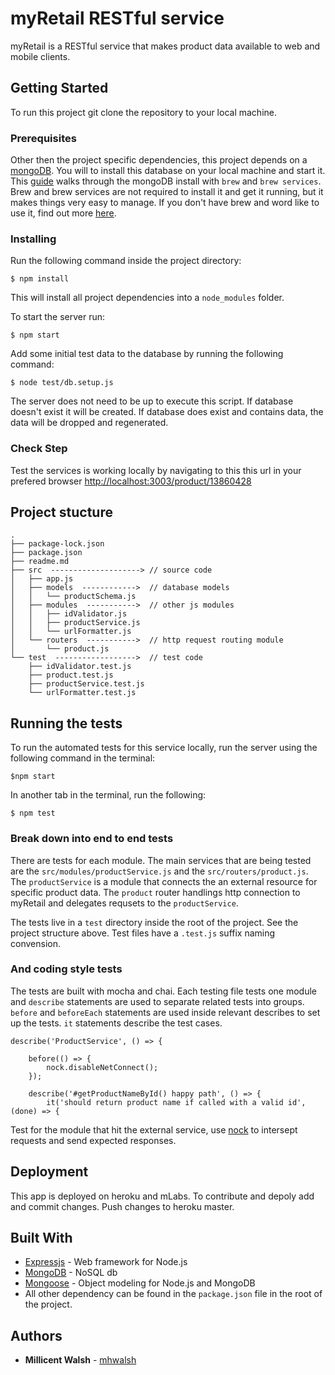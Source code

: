 # myRetail RESTful service

myRetail is a RESTful service that makes product data available to web and mobile clients.

## Getting Started

To run this project git clone the repository to your local machine.

### Prerequisites

Other then the project specific dependencies, this project depends on a [mongoDB](https://www.mongodb.com/). You will to install this database on your local machine and start it. This [guide](https://github.com/mhwalsh/lecture-guides/blob/master/mongo-install.md) walks through the mongoDB install with `brew` and `brew services`. Brew and brew services are not required to install it and get it running, but it makes things very easy to manage. If you don't have brew and word like to use it, find out more [here](https://brew.sh/).

### Installing

Run the following command inside the project directory:

```
$ npm install
```

This will install all project dependencies into a `node_modules` folder.

To start the server run:

```
$ npm start
```

Add some initial test data to the database by running the following command:

```
$ node test/db.setup.js 
```
The server does not need to be up to execute this script. If database doesn't exist it will be created. If database does exist and contains data, the data will be dropped and regenerated.

### Check Step
Test the services is working locally by navigating to this this url in your prefered browser [http://localhost:3003/product/13860428](http://localhost:3003/product/13860428)

## Project stucture

```
.
├── package-lock.json
├── package.json
├── readme.md
├── src  --------------------> // source code
│   ├── app.js
│   ├── models  ------------>  // database models
│   │   └── productSchema.js
│   ├── modules  ----------->  // other js modules
│   │   ├── idValidator.js
│   │   ├── productService.js
│   │   └── urlFormatter.js
│   └── routers  ----------->  // http request routing module
│       └── product.js
└── test  ------------------>  // test code
    ├── idValidator.test.js
    ├── product.test.js
    ├── productService.test.js
    └── urlFormatter.test.js
```

## Running the tests

To run the automated tests for this service locally, run the server using the following command in the terminal:

```
$npm start
```
In another tab in the terminal, run the following:

```
$ npm test
```
### Break down into end to end tests

There are tests for each module. The main services that are being tested are the  `src/modules/productService.js` and the `src/routers/product.js`. The `productService` is a module that connects the an external resource for specific product data. The `product` router handlings http connection to myRetail and delegates requsets to the `productService`. 

The tests live in a `test` directory inside the root of the project. See the project structure above. Test files have a `.test.js` suffix naming convension.


### And coding style tests

The tests are built with mocha and chai. Each testing file tests one module and `describe` statements are used to separate related tests into groups. `before` and `beforeEach` statements are used inside relevant describes to set up the tests. `it` statements describe the test cases.

```
describe('ProductService', () => {

    before(() => {
        nock.disableNetConnect();
    });

    describe('#getProductNameById() happy path', () => {
    	it('should return product name if called with a valid id', (done) => {
```

Test for the module that hit the external service, use [nock](https://github.com/node-nock/nock) to intersept requests and send expected responses.

## Deployment

This app is deployed on heroku and mLabs. To contribute and depoly add and commit changes. Push changes to heroku master.

## Built With

* [Expressjs](https://expressjs.com/) - Web framework for Node.js
* [MongoDB](https://www.mongodb.com/) - NoSQL db
* [Mongoose](http://mongoosejs.com/index.html) - Object modeling for Node.js and MongoDB
* All other dependency can be found in the `package.json` file in the root of the project.


## Authors

* **Millicent Walsh** - [mhwalsh](https://github.com/mhwalsh)